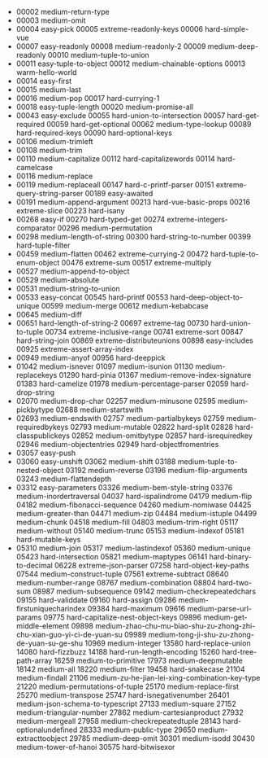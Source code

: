+ 00002 medium-return-type
+ 00003 medium-omit
+ 00004 easy-pick
00005 extreme-readonly-keys
00006 hard-simple-vue
+ 00007 easy-readonly
00008 medium-readonly-2
00009 medium-deep-readonly
00010 medium-tuple-to-union
+ 00011 easy-tuple-to-object
00012 medium-chainable-options
00013 warm-hello-world
+ 00014 easy-first
+ 00015 medium-last
+ 00016 medium-pop
00017 hard-currying-1
+ 00018 easy-tuple-length
00020 medium-promise-all
+ 00043 easy-exclude
00055 hard-union-to-intersection
00057 hard-get-required
00059 hard-get-optional
00062 medium-type-lookup
00089 hard-required-keys
00090 hard-optional-keys
+ 00106 medium-trimleft
+ 00108 medium-trim
+ 00110 medium-capitalize
00112 hard-capitalizewords
00114 hard-camelcase
+ 00116 medium-replace
+ 00119 medium-replaceall
00147 hard-c-printf-parser
00151 extreme-query-string-parser
00189 easy-awaited
+ 00191 medium-append-argument
00213 hard-vue-basic-props
00216 extreme-slice
00223 hard-isany
+ 00268 easy-if
00270 hard-typed-get
00274 extreme-integers-comparator
00296 medium-permutation
+ 00298 medium-length-of-string
00300 hard-string-to-number
00399 hard-tuple-filter
+ 00459 medium-flatten
00462 extreme-currying-2
00472 hard-tuple-to-enum-object
00476 extreme-sum
00517 extreme-multiply
+ 00527 medium-append-to-object
+ 00529 medium-absolute
+ 00531 medium-string-to-union
+ 00533 easy-concat
00545 hard-printf
00553 hard-deep-object-to-unique
00599 medium-merge
00612 medium-kebabcase
+ 00645 medium-diff
+ 00651 hard-length-of-string-2
00697 extreme-tag
00730 hard-union-to-tuple
00734 extreme-inclusive-range
00741 extreme-sort
00847 hard-string-join
00869 extreme-distributeunions
00898 easy-includes
00925 extreme-assert-array-index
+ 00949 medium-anyof
00956 hard-deeppick
+ 01042 medium-isnever
01097 medium-isunion
01130 medium-replacekeys
01290 hard-pinia
01367 medium-remove-index-signature
01383 hard-camelize
01978 medium-percentage-parser
02059 hard-drop-string
+ 02070 medium-drop-char
02257 medium-minusone
02595 medium-pickbytype
02688 medium-startswith
+ 02693 medium-endswith
02757 medium-partialbykeys
02759 medium-requiredbykeys
02793 medium-mutable
02822 hard-split
02828 hard-classpublickeys
02852 medium-omitbytype
02857 hard-isrequiredkey
02946 medium-objectentries
02949 hard-objectfromentries
+ 03057 easy-push
+ 03060 easy-unshift
03062 medium-shift
03188 medium-tuple-to-nested-object
03192 medium-reverse
03196 medium-flip-arguments
03243 medium-flattendepth
+ 03312 easy-parameters
03326 medium-bem-style-string
03376 medium-inordertraversal
04037 hard-ispalindrome
04179 medium-flip
04182 medium-fibonacci-sequence
04260 medium-nomiwase
04425 medium-greater-than
04471 medium-zip
04484 medium-istuple
04499 medium-chunk
04518 medium-fill
04803 medium-trim-right
05117 medium-without
05140 medium-trunc
05153 medium-indexof
05181 hard-mutable-keys
+ 05310 medium-join
05317 medium-lastindexof
05360 medium-unique
05423 hard-intersection
05821 medium-maptypes
06141 hard-binary-to-decimal
06228 extreme-json-parser
07258 hard-object-key-paths
07544 medium-construct-tuple
07561 extreme-subtract
08640 medium-number-range
08767 medium-combination
08804 hard-two-sum
08987 medium-subsequence
09142 medium-checkrepeatedchars
09155 hard-validdate
09160 hard-assign
09286 medium-firstuniquecharindex
09384 hard-maximum
09616 medium-parse-url-params
09775 hard-capitalize-nest-object-keys
09896 medium-get-middle-element
09898 medium-zhao-chu-mu-biao-shu-zu-zhong-zhi-chu-xian-guo-yi-ci-de-yuan-su
09989 medium-tong-ji-shu-zu-zhong-de-yuan-su-ge-shu
10969 medium-integer
13580 hard-replace-union
14080 hard-fizzbuzz
14188 hard-run-length-encoding
15260 hard-tree-path-array
16259 medium-to-primitive
17973 medium-deepmutable
18142 medium-all
18220 medium-filter
19458 hard-snakecase
21104 medium-findall
21106 medium-zu-he-jian-lei-xing-combination-key-type
21220 medium-permutations-of-tuple
25170 medium-replace-first
25270 medium-transpose
25747 hard-isnegativenumber
26401 medium-json-schema-to-typescript
27133 medium-square
27152 medium-triangular-number
27862 medium-cartesianproduct
27932 medium-mergeall
27958 medium-checkrepeatedtuple
28143 hard-optionalundefined
28333 medium-public-type
29650 medium-extracttoobject
29785 medium-deep-omit
30301 medium-isodd
30430 medium-tower-of-hanoi
30575 hard-bitwisexor
